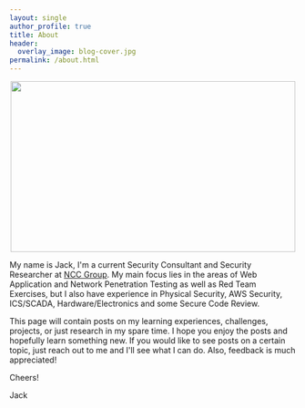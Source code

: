 ```yaml
---
layout: single
author_profile: true
title: About
header:
  overlay_image: blog-cover.jpg
permalink: /about.html
---
```


<p align="center"><img src="https://42f2671d685f51e10fc6-b9fcecea3e50b3b59bdc28dead054ebc.ssl.cf5.rackcdn.com/illustrations/programming_2svr.svg" width="500" height="300"></p>

My name is Jack, I'm a current Security Consultant and Security Researcher at [NCC Group](https://twitter.com/NCCsecurityUS). My main focus lies in the areas of Web Application and Network Penetration Testing as well as Red Team Exercises, but I also have experience in Physical Security, AWS Security, ICS/SCADA, Hardware/Electronics and some Secure Code Review.

This page will contain posts on my learning experiences, challenges, projects, or just research in my spare time. I hope you enjoy the posts and hopefully learn something new. If you would like to see posts on a certain topic, just reach out to me and I'll see what I can do. Also, feedback is much appreciated!

Cheers!

Jack 
